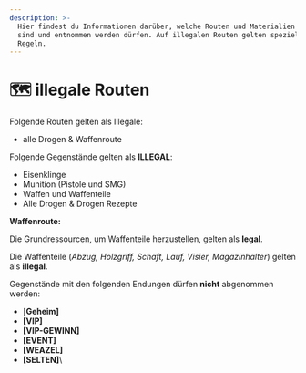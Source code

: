 ```yaml
---
description: >-
  Hier findest du Informationen darüber, welche Routen und Materialien illegal
  sind und entnommen werden dürfen. Auf illegalen Routen gelten spezielle
  Regeln.
---
```


# 🗺 illegale Routen

Folgende Routen gelten als Illegale:

+ alle Drogen & Waffenroute

Folgende Gegenstände gelten als **ILLEGAL**:

+ Eisenklinge
+ Munition (Pistole und SMG)
+ Waffen und Waffenteile
+ Alle Drogen & Drogen Rezepte

**Waffenroute:**

Die Grundressourcen, um Waffenteile herzustellen, gelten als **legal**.

Die Waffenteile (_Abzug, Holzgriff, Schaft, Lauf, Visier, Magazinhalter_) gelten als **illegal**.

Gegenstände mit den folgenden Endungen dürfen **nicht** abgenommen werden:

+ \[**Geheim]**
+ **\[VIP]**
+ **\[VIP-GEWINN]**
+ **\[EVENT]**
+ **\[WEAZEL]**
+ **\[SELTEN]**\\

